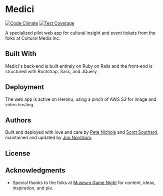 # Medici
[![Code Climate](https://codeclimate.com/github/jonnorstrom/Medici/badges/gpa.svg)](https://codeclimate.com/github/jonnorstrom/Medici)
[![Test Coverage](https://codeclimate.com/github/jonnorstrom/Medici/badges/coverage.svg)](https://codeclimate.com/github/jonnorstrom/Medici/coverage)

A specialized pilot web app for cultural insight and event tickets from the folks at Cultural Media Inc.

## Built With

Medici's back-end is built entirely on Ruby on Rails and the front-end is structured with Bootstrap, Sass, and JQuery.

## Deployment

The web app is active on Heroku, using a pinch of AWS S3 for image and video hosting.

## Authors

Built and deployed with love and care by [Pete Nichols](https://github.com/PeterDrakeNichols) and [Scott Southard](https://github.com/ScottSouthard), maintained and updated by [Jon Norstrom](https://github.com/jonnorstrom).

## License

## Acknowledgments

* Special thanks to the folks at [Museum Game Night](https://www.facebook.com/museumgamenight/) for content, ideas, inspiration, and pie.
